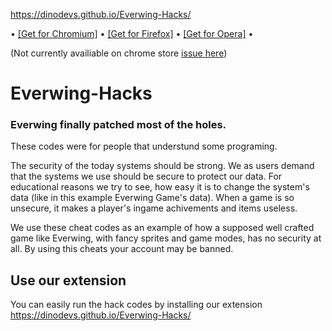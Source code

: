 https://dinodevs.github.io/Everwing-Hacks/

•
[[Get for Chromium]](https://github.com/DinoDevs/Everwing-Hacks/releases/download/v2.1.6/EverWingHacks.v2.1.6.crx)
•
[[Get for Firefox]](https://github.com/DinoDevs/Everwing-Hacks/releases/download/v2.1.6/EverWingHacks.v2.1.6.xpi)
•
[[Get for Opera]](https://github.com/DinoDevs/Everwing-Hacks/releases/download/v2.1.6/EverWingHacks.v2.1.6.nex)
•

(Not currently availiable on chrome store [issue here](../../issues/26))

# Everwing-Hacks
### Everwing finally patched most of the holes.

These codes were for people that understund some programing.

The security of the today systems should be strong. We as users demand that the systems we use should be secure to protect our data. For educational reasons we try to see, how easy it is to change the system's data (like in this example Everwing Game's data). When a game is so unsecure, it makes a player's ingame achivements and items useless.

We use these cheat codes as an example of how a supposed well crafted game like Everwing, with fancy sprites and game modes, has no security at all. By using this cheats your account may be banned.

## Use our extension
You can easily run the hack codes by installing our extension
https://dinodevs.github.io/Everwing-Hacks/
